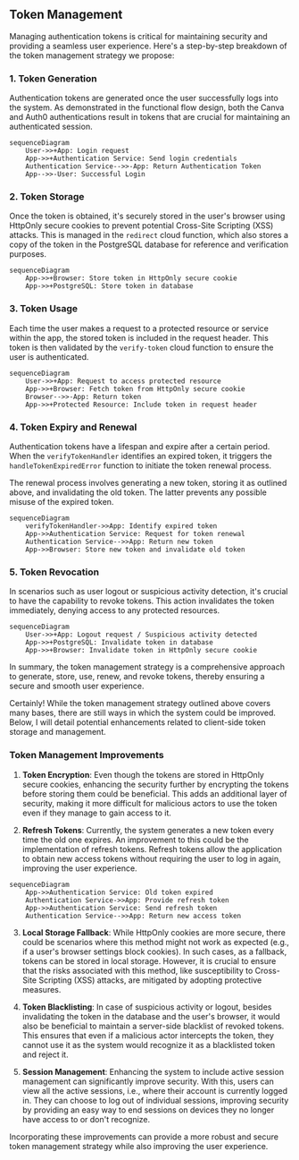 ## Token Management

Managing authentication tokens is critical for maintaining security and providing a seamless user experience. Here's a step-by-step breakdown of the token management strategy we propose:

### 1. Token Generation

Authentication tokens are generated once the user successfully logs into the system. As demonstrated in the functional flow design, both the Canva and Auth0 authentications result in tokens that are crucial for maintaining an authenticated session.

```mermaid
sequenceDiagram
    User->>+App: Login request
    App->>+Authentication Service: Send login credentials
    Authentication Service-->>-App: Return Authentication Token
    App-->>-User: Successful Login
```

### 2. Token Storage

Once the token is obtained, it's securely stored in the user's browser using HttpOnly secure cookies to prevent potential Cross-Site Scripting (XSS) attacks. This is managed in the `redirect` cloud function, which also stores a copy of the token in the PostgreSQL database for reference and verification purposes.

```mermaid
sequenceDiagram
    App->>+Browser: Store token in HttpOnly secure cookie
    App->>+PostgreSQL: Store token in database
```

### 3. Token Usage

Each time the user makes a request to a protected resource or service within the app, the stored token is included in the request header. This token is then validated by the `verify-token` cloud function to ensure the user is authenticated.

```mermaid
sequenceDiagram
    User->>+App: Request to access protected resource
    App->>+Browser: Fetch token from HttpOnly secure cookie
    Browser-->>-App: Return token
    App->>+Protected Resource: Include token in request header
```

### 4. Token Expiry and Renewal

Authentication tokens have a lifespan and expire after a certain period. When the `verifyTokenHandler` identifies an expired token, it triggers the `handleTokenExpiredError` function to initiate the token renewal process.

The renewal process involves generating a new token, storing it as outlined above, and invalidating the old token. The latter prevents any possible misuse of the expired token.

```mermaid
sequenceDiagram
    verifyTokenHandler->>App: Identify expired token
    App->>Authentication Service: Request for token renewal
    Authentication Service-->>App: Return new token
    App->>Browser: Store new token and invalidate old token
```

### 5. Token Revocation

In scenarios such as user logout or suspicious activity detection, it's crucial to have the capability to revoke tokens. This action invalidates the token immediately, denying access to any protected resources.

```mermaid
sequenceDiagram
    User->>+App: Logout request / Suspicious activity detected
    App->>+PostgreSQL: Invalidate token in database
    App->>+Browser: Invalidate token in HttpOnly secure cookie
```

In summary, the token management strategy is a comprehensive approach to generate, store, use, renew, and revoke tokens, thereby ensuring a secure and smooth user experience.



Certainly! While the token management strategy outlined above covers many bases, there are still ways in which the system could be improved. Below, I will detail potential enhancements related to client-side token storage and management.

### Token Management Improvements

1. **Token Encryption**: Even though the tokens are stored in HttpOnly secure cookies, enhancing the security further by encrypting the tokens before storing them could be beneficial. This adds an additional layer of security, making it more difficult for malicious actors to use the token even if they manage to gain access to it.

2. **Refresh Tokens**: Currently, the system generates a new token every time the old one expires. An improvement to this could be the implementation of refresh tokens. Refresh tokens allow the application to obtain new access tokens without requiring the user to log in again, improving the user experience.

```mermaid
sequenceDiagram
    App->>Authentication Service: Old token expired
    Authentication Service->>App: Provide refresh token
    App->>Authentication Service: Send refresh token
    Authentication Service-->>App: Return new access token
```

3. **Local Storage Fallback**: While HttpOnly cookies are more secure, there could be scenarios where this method might not work as expected (e.g., if a user's browser settings block cookies). In such cases, as a fallback, tokens can be stored in local storage. However, it is crucial to ensure that the risks associated with this method, like susceptibility to Cross-Site Scripting (XSS) attacks, are mitigated by adopting protective measures.

4. **Token Blacklisting**: In case of suspicious activity or logout, besides invalidating the token in the database and the user's browser, it would also be beneficial to maintain a server-side blacklist of revoked tokens. This ensures that even if a malicious actor intercepts the token, they cannot use it as the system would recognize it as a blacklisted token and reject it.

5. **Session Management**: Enhancing the system to include active session management can significantly improve security. With this, users can view all the active sessions, i.e., where their account is currently logged in. They can choose to log out of individual sessions, improving security by providing an easy way to end sessions on devices they no longer have access to or don't recognize.

Incorporating these improvements can provide a more robust and secure token management strategy while also improving the user experience.
